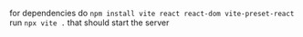 for dependencies do `npm install vite react react-dom vite-preset-react`
run `npx vite .` that should start the server
